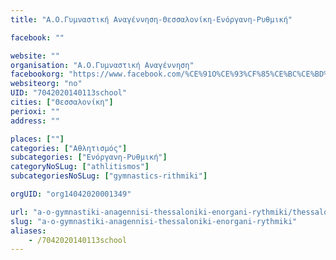 ```yaml
---
title: "Α.O.Γυμναστική Αναγέννηση-Θεσσαλονίκη-Ενόργανη-Ρυθμική"

facebook: ""

website: ""
organisation: "Α.O.Γυμναστική Αναγέννηση"
facebookorg: "https://www.facebook.com/%CE%91O%CE%93%CF%85%CE%BC%CE%BD%CE%B1%CF%83%CF%84%CE%B9%CE%BA%CE%AE-%CE%91%CE%BD%CE%B1%CE%B3%CE%AD%CE%BD%CE%BD%CE%B7%CF%83%CE%B7-1406596249574881/"
websiteorg: "no"
UID: "7042020140113school"
cities: ["Θεσσαλονίκη"]
perioxi: ""
address: ""

places: [""]
categories: ["Αθλητισμός"]
subcategories: ["Ενόργανη-Ρυθμική"]
categoryNoSLug: ["athlitismos"]
subcategoriesNoSLug: ["gymnastics-rithmiki"]

orgUID: "org14042020001349"

url: "a-o-gymnastiki-anagennisi-thessaloniki-enorgani-rythmiki/thessaloniki"
slug: "a-o-gymnastiki-anagennisi-thessaloniki-enorgani-rythmiki"
aliases:
    - /7042020140113school
---
```





